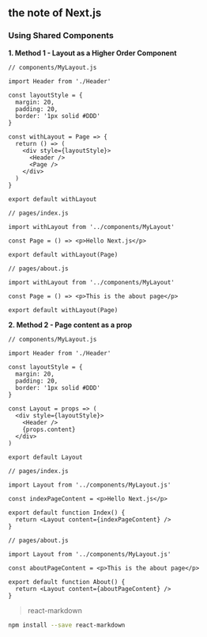 ## the note of Next.js

### Using Shared Components

**1. Method 1 - Layout as a Higher Order Component**

```JSX
// components/MyLayout.js

import Header from './Header'

const layoutStyle = {
  margin: 20,
  padding: 20,
  border: '1px solid #DDD'
}

const withLayout = Page => {
  return () => (
    <div style={layoutStyle}>
      <Header />
      <Page />
    </div>
  )
}

export default withLayout
```

```JSX
// pages/index.js

import withLayout from '../components/MyLayout'

const Page = () => <p>Hello Next.js</p>

export default withLayout(Page)
```

```JSX
// pages/about.js

import withLayout from '../components/MyLayout'

const Page = () => <p>This is the about page</p>

export default withLayout(Page)
```

**2. Method 2 - Page content as a prop**

```JSX
// components/MyLayout.js

import Header from './Header'

const layoutStyle = {
  margin: 20,
  padding: 20,
  border: '1px solid #DDD'
}

const Layout = props => (
  <div style={layoutStyle}>
    <Header />
    {props.content}
  </div>
)

export default Layout
```

```JSX
// pages/index.js

import Layout from '../components/MyLayout.js'

const indexPageContent = <p>Hello Next.js</p>

export default function Index() {
  return <Layout content={indexPageContent} />
}
```

```JSX
// pages/about.js

import Layout from '../components/MyLayout.js'

const aboutPageContent = <p>This is the about page</p>

export default function About() {
  return <Layout content={aboutPageContent} />
}
```

> react-markdown

```sh
npm install --save react-markdown
```
